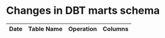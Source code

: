 # Changes in DBT marts schema

| Date       |       Table Name                | Operation     | Columns                  |
|------------|---------------------------------|---------------|--------------------------|
